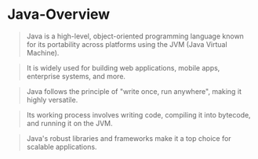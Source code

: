 # Java-Overview

> Java is a high-level, object-oriented programming language known for its portability across platforms using the JVM (Java Virtual Machine).  

> It is widely used for building web applications, mobile apps, enterprise systems, and more.  

> Java follows the principle of "write once, run anywhere", making it highly versatile.  

> Its working process involves writing code, compiling it into bytecode, and running it on the JVM.  

> Java's robust libraries and frameworks make it a top choice for scalable applications.
